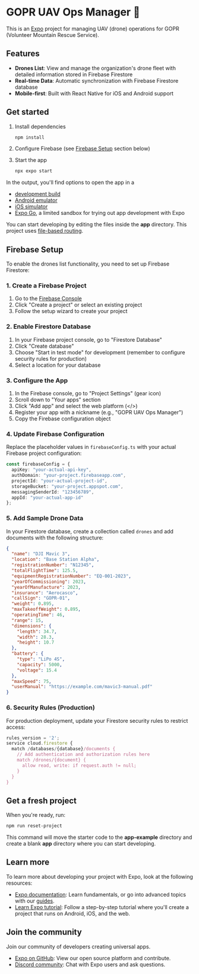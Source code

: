 # GOPR UAV Ops Manager 🚁

This is an [Expo](https://expo.dev) project for managing UAV (drone) operations for GOPR (Volunteer Mountain Rescue Service).

## Features

- **Drones List**: View and manage the organization's drone fleet with detailed information stored in Firebase Firestore
- **Real-time Data**: Automatic synchronization with Firebase Firestore database
- **Mobile-first**: Built with React Native for iOS and Android support

## Get started

1. Install dependencies

   ```bash
   npm install
   ```

2. Configure Firebase (see [Firebase Setup](#firebase-setup) section below)

3. Start the app

   ```bash
   npx expo start
   ```

In the output, you'll find options to open the app in a

- [development build](https://docs.expo.dev/develop/development-builds/introduction/)
- [Android emulator](https://docs.expo.dev/workflow/android-studio-emulator/)
- [iOS simulator](https://docs.expo.dev/workflow/ios-simulator/)
- [Expo Go](https://expo.dev/go), a limited sandbox for trying out app development with Expo

You can start developing by editing the files inside the **app** directory. This project uses [file-based routing](https://docs.expo.dev/router/introduction).

## Firebase Setup

To enable the drones list functionality, you need to set up Firebase Firestore:

### 1. Create a Firebase Project

1. Go to the [Firebase Console](https://console.firebase.google.com/)
2. Click "Create a project" or select an existing project
3. Follow the setup wizard to create your project

### 2. Enable Firestore Database

1. In your Firebase project console, go to "Firestore Database"
2. Click "Create database"
3. Choose "Start in test mode" for development (remember to configure security rules for production)
4. Select a location for your database

### 3. Configure the App

1. In the Firebase console, go to "Project Settings" (gear icon)
2. Scroll down to "Your apps" section
3. Click "Add app" and select the web platform (</>) 
4. Register your app with a nickname (e.g., "GOPR UAV Ops Manager")
5. Copy the Firebase configuration object

### 4. Update Firebase Configuration

Replace the placeholder values in `firebaseConfig.ts` with your actual Firebase project configuration:

```typescript
const firebaseConfig = {
  apiKey: "your-actual-api-key",
  authDomain: "your-project.firebaseapp.com", 
  projectId: "your-actual-project-id",
  storageBucket: "your-project.appspot.com",
  messagingSenderId: "123456789",
  appId: "your-actual-app-id"
};
```

### 5. Add Sample Drone Data

In your Firestore database, create a collection called `drones` and add documents with the following structure:

```json
{
  "name": "DJI Mavic 3",
  "location": "Base Station Alpha",
  "registrationNumber": "N12345",
  "totalFlightTime": 125.5,
  "equipmentRegistrationNumber": "EQ-001-2023",
  "yearOfCommissioning": 2023,
  "yearOfManufacture": 2023,
  "insurance": "Aerocasco",
  "callSign": "GOPR-01",
  "weight": 0.895,
  "maxTakeoffWeight": 0.895,
  "operatingTime": 46,
  "range": 15,
  "dimensions": {
    "length": 34.7,
    "width": 28.3,
    "height": 10.7
  },
  "battery": {
    "type": "LiPo 4S",
    "capacity": 5000,
    "voltage": 15.4
  },
  "maxSpeed": 75,
  "userManual": "https://example.com/mavic3-manual.pdf"
}
```

### 6. Security Rules (Production)

For production deployment, update your Firestore security rules to restrict access:

```javascript
rules_version = '2';
service cloud.firestore {
  match /databases/{database}/documents {
    // Add authentication and authorization rules here
    match /drones/{document} {
      allow read, write: if request.auth != null;
    }
  }
}
```

## Get a fresh project

When you're ready, run:

```bash
npm run reset-project
```

This command will move the starter code to the **app-example** directory and create a blank **app** directory where you can start developing.

## Learn more

To learn more about developing your project with Expo, look at the following resources:

- [Expo documentation](https://docs.expo.dev/): Learn fundamentals, or go into advanced topics with our [guides](https://docs.expo.dev/guides).
- [Learn Expo tutorial](https://docs.expo.dev/tutorial/introduction/): Follow a step-by-step tutorial where you'll create a project that runs on Android, iOS, and the web.

## Join the community

Join our community of developers creating universal apps.

- [Expo on GitHub](https://github.com/expo/expo): View our open source platform and contribute.
- [Discord community](https://chat.expo.dev): Chat with Expo users and ask questions.
